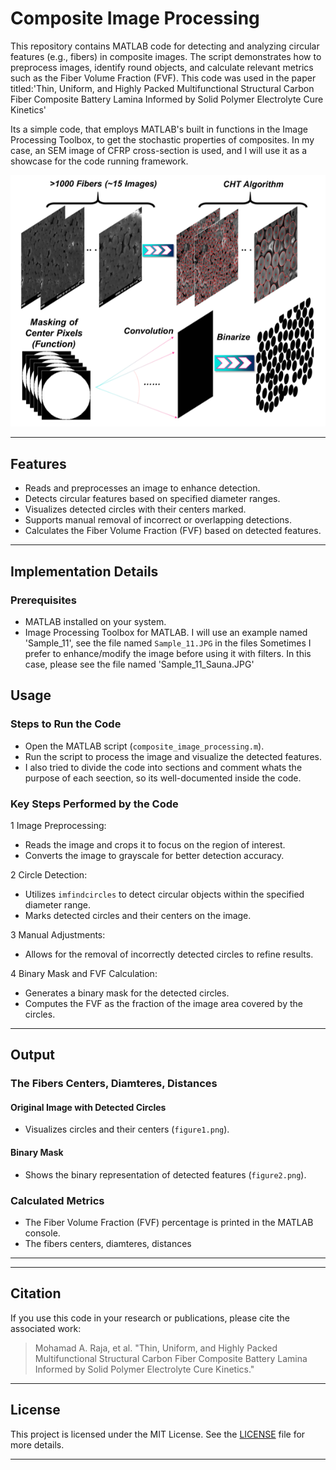 # Composite Image Processing  

This repository contains MATLAB code for detecting and analyzing circular features (e.g., fibers) in composite images. The script demonstrates how to preprocess images, identify round objects, and calculate relevant metrics such as the Fiber Volume Fraction (FVF). This code was used in the paper titled:'Thin, Uniform, and Highly Packed Multifunctional Structural Carbon Fiber Composite Battery Lamina Informed by Solid Polymer Electrolyte Cure Kinetics'

Its a simple code, that employs MATLAB's built in functions in the Image Processing Toolbox, to get the stochastic properties of composites. In my case, an SEM image of CFRP cross-section is used, and I will use it as a showcase for the code running framework.


![Framework Overview](Framework.PNG)


---

## Features  
- Reads and preprocesses an image to enhance detection.  
- Detects circular features based on specified diameter ranges.  
- Visualizes detected circles with their centers marked.  
- Supports manual removal of incorrect or overlapping detections.  
- Calculates the Fiber Volume Fraction (FVF) based on detected features.  

---

## Implementation Details  

### Prerequisites  
- MATLAB installed on your system.  
- Image Processing Toolbox for MATLAB.
I will use an example named 'Sample_11', see the file named `Sample_11.JPG` in the files
Sometimes I prefer to enhance/modify the image before using it with filters. In this case, please see the file named 'Sample_11_Sauna.JPG'


## Usage  

### Steps to Run the Code  
- Open the MATLAB script (`composite_image_processing.m`).  
- Run the script to process the image and visualize the detected features.
- I also tried to divide the code into sections and comment whats the purpose of each seection, so its well-documented inside the code. 

### Key Steps Performed by the Code  

1 Image Preprocessing:  
- Reads the image and crops it to focus on the region of interest.  
- Converts the image to grayscale for better detection accuracy.  

2 Circle Detection:  
- Utilizes `imfindcircles` to detect circular objects within the specified diameter range.  
- Marks detected circles and their centers on the image.  

3 Manual Adjustments:  
- Allows for the removal of incorrectly detected circles to refine results.  

4 Binary Mask and FVF Calculation:  
- Generates a binary mask for the detected circles.  
- Computes the FVF as the fraction of the image area covered by the circles.  

---

## Output  

### The Fibers Centers, Diamteres, Distances    
#### Original Image with Detected Circles  
- Visualizes circles and their centers (`figure1.png`).  
#### Binary Mask  
- Shows the binary representation of detected features (`figure2.png`).  

### Calculated Metrics  
- The Fiber Volume Fraction (FVF) percentage is printed in the MATLAB console.
- The fibers centers, diamteres, distances 
---

---

## Citation  

If you use this code in your research or publications, please cite the associated work:
> Mohamad A. Raja, et al. "Thin, Uniform, and Highly Packed Multifunctional Structural Carbon Fiber Composite Battery Lamina Informed by Solid Polymer Electrolyte Cure Kinetics."  

---

## License  

This project is licensed under the MIT License. See the [LICENSE](LICENSE) file for more details.  

---
